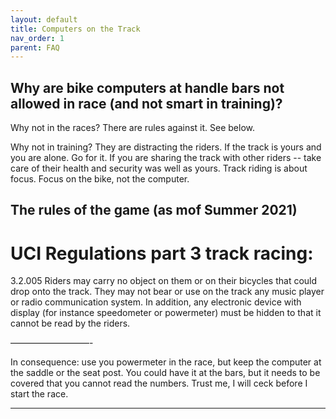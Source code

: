 ```yaml
---
layout: default
title: Computers on the Track
nav_order: 1
parent: FAQ
---
```


## Why are bike computers at handle bars not allowed in race (and not smart in training)? 

Why not in the races? There are rules against it. See below.

Why not in training? They are distracting the riders. If the track is yours and you are alone. Go for it. If you are sharing the track with other riders -- take care of their health and security was well as yours. Track riding is about focus. Focus on the bike, not the computer. 

## The rules of the game (as mof Summer 2021)

# UCI Regulations part 3 track racing:

3.2.005 Riders may carry no object on them or on their bicycles that could drop onto the track. They may not bear or use on the track any music player or radio communication system.
In addition, any electronic device with display (for instance speedometer or powermeter) must be hidden to that it cannot be read by the riders.

—————————-

In consequence: use you powermeter in the race, but keep the computer at the saddle or the seat post. You could have it at the bars, but it needs to be covered that you cannot read the numbers. Trust me, I will ceck before I start the race. 

----------


